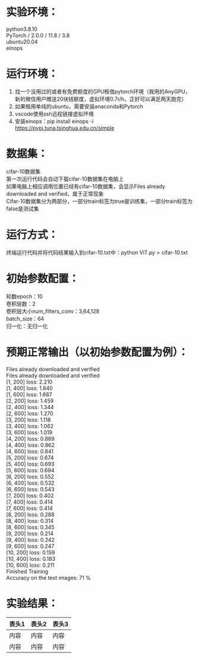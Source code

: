# 实验环境：
python3.8.10<br>
PyTorch / 2.0.0 / 11.8 / 3.8<br>
ubuntu20.04<br>
einops

# 运行环境：
1. 找一个没用过的或者有免费额度的GPU租借pytorch环境（我用的AnyGPU，新的微信用户赠送20块钱额度，虚拟环境0.7r/h，正好可以满足两天跑完）
2. 如果租用单纯的ubuntu，需要安装anaconda和Pytorch
3. vscode使用ssh远程链接虚拟环境
4. 安装einops：pip install einops -i https://pypi.tuna.tsinghua.edu.cn/simple

# 数据集：
cifar-10数据集<br>
第一次运行代码会自动下载cifar-10数据集在电脑上<br>
如果电脑上相应调用位置已经有cifar-10数据集，会显示Files already downloaded and verified，属于正常现象<br>
Cifar-10数据集分为两部分，一部分train标签为true是训练集，一部分train标签为false是测试集

# 运行方式：
终端运行代码并将代码结果输入到cifar-10.txt中：python ViT.py > cifar-10.txt

# 初始参数配置：
轮数epoch：10<br>
卷积层数：2<br>
卷积层大小num_filters_conv：3,64,128<br>
batch_size：64<br>
归一化：无归一化

# 预期正常输出（以初始参数配置为例）：
Files already downloaded and verified<br>
Files already downloaded and verified<br>
[1,   200] loss: 2.210<br>
[1,   400] loss: 1.840<br>
[1,   600] loss: 1.687<br>
[2,   200] loss: 1.459<br>
[2,   400] loss: 1.344<br>
[2,   600] loss: 1.270<br>
[3,   200] loss: 1.118<br>
[3,   400] loss: 1.062<br>
[3,   600] loss: 1.019<br>
[4,   200] loss: 0.889<br>
[4,   400] loss: 0.862<br>
[4,   600] loss: 0.841<br>
[5,   200] loss: 0.674<br>
[5,   400] loss: 0.693<br>
[5,   600] loss: 0.694<br>
[6,   200] loss: 0.552<br>
[6,   400] loss: 0.532<br>
[6,   600] loss: 0.543<br>
[7,   200] loss: 0.402<br>
[7,   400] loss: 0.414<br>
[7,   600] loss: 0.414<br>
[8,   200] loss: 0.288<br>
[8,   400] loss: 0.314<br>
[8,   600] loss: 0.345<br>
[9,   200] loss: 0.214<br>
[9,   400] loss: 0.242<br>
[9,   600] loss: 0.247<br>
[10,   200] loss: 0.159<br>
[10,   400] loss: 0.183<br>
[10,   600] loss: 0.211<br>
Finished Training<br>
Accuracy on the test images: 71 %

# 实验结果：
| 表头1 | 表头2 | 表头3 |  
| --- | --- | --- |  
| 内容 | 内容 | 内容 |  
| 内容 | 内容 | 内容 | 
